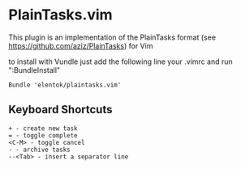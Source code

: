 PlainTasks.vim
==============

This plugin is an implementation of the PlainTasks format
(see https://github.com/aziz/PlainTasks) for Vim

to install with Vundle just add the following line your .vimrc and run ":BundleInstall"

```
Bundle 'elentok/plaintasks.vim'
```

Keyboard Shortcuts
------------------

```
+ - create new task
= - toggle complete
<C-M> - toggle cancel
- - archive tasks
--<Tab> - insert a separator line

```
